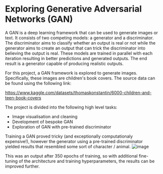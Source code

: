 # Exploring Generative Adversarial Networks (GAN)

A GAN is a deep learning framework that can be used to generate images or text. It consists of two competing models: a generator and a discriminator. The discriminator aims to classify whether an output is real or not while the generator aims to create an output that can trick the discriminator into believing the output is real. These models are trained in parallel with each iteration resulting in better predictions and generated outputs. The end result is a generator capable of producing realistic outputs.

For this project, a GAN framework is explored to generate images. Specifically, these images are children's book covers. The source data can be found using the following link:

https://www.kaggle.com/datasets/thomaskonstantin/6000-children-and-teen-book-covers

The project is divided into the following high level tasks:

* Image visualisation and cleaning
* Development of bespoke GAN
* Exploration of GAN with pre-trained discriminator

Training a GAN proved tricky (and exceptionally computationaly expensive!), however the generator using a pre-trained discriminator yielded results that resembled some sort of character / animal.
![image](https://github.com/VassMorozov/GAN_book_covers/assets/28609388/3ebdb30d-1d21-489e-8bff-29d7455b10a2)

This was an output after 350 epochs of training, so with additional fine-tuning of the architecture and training hyperparameters, the results can be improved further.


